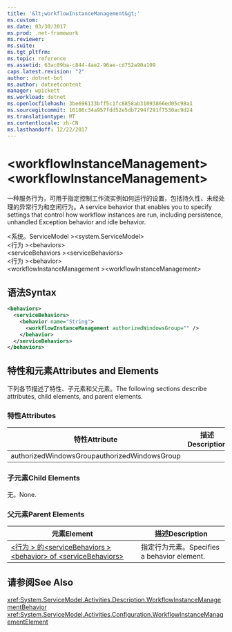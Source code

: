 ```yaml
---
title: '&lt;workflowInstanceManagement&gt;'
ms.custom: 
ms.date: 03/30/2017
ms.prod: .net-framework
ms.reviewer: 
ms.suite: 
ms.tgt_pltfrm: 
ms.topic: reference
ms.assetid: 63ac89ba-c844-4ae2-96ae-cd752a90a109
caps.latest.revision: "2"
author: dotnet-bot
ms.author: dotnetcontent
manager: wpickett
ms.workload: dotnet
ms.openlocfilehash: 3be696133bff5c1fc8858ab31093866ed05c98a1
ms.sourcegitcommit: 16186c34a957fdd52e5db7294f291f7530ac9d24
ms.translationtype: MT
ms.contentlocale: zh-CN
ms.lasthandoff: 12/22/2017
---
```

# <a name="ltworkflowinstancemanagementgt"></a><span data-ttu-id="45529-102">&lt;workflowInstanceManagement&gt;</span><span class="sxs-lookup"><span data-stu-id="45529-102">&lt;workflowInstanceManagement&gt;</span></span>
<span data-ttu-id="45529-103">一种服务行为，可用于指定控制工作流实例如何运行的设置，包括持久性、未经处理的异常行为和空闲行为。</span><span class="sxs-lookup"><span data-stu-id="45529-103">A service behavior that enables you to specify settings that control how workflow instances are run, including persistence, unhandled Exception behavior and idle behavior.</span></span>  
  
<span data-ttu-id="45529-104">\<系统。ServiceModel ></span><span class="sxs-lookup"><span data-stu-id="45529-104">\<system.ServiceModel></span></span>  
<span data-ttu-id="45529-105">\<行为 ></span><span class="sxs-lookup"><span data-stu-id="45529-105">\<behaviors></span></span>  
<span data-ttu-id="45529-106">\<serviceBehaviors ></span><span class="sxs-lookup"><span data-stu-id="45529-106">\<serviceBehaviors></span></span>  
<span data-ttu-id="45529-107">\<行为 ></span><span class="sxs-lookup"><span data-stu-id="45529-107">\<behavior></span></span>  
<span data-ttu-id="45529-108">\<workflowInstanceManagement ></span><span class="sxs-lookup"><span data-stu-id="45529-108">\<workflowInstanceManagement></span></span>  
  
## <a name="syntax"></a><span data-ttu-id="45529-109">语法</span><span class="sxs-lookup"><span data-stu-id="45529-109">Syntax</span></span>  
  
```xml  
<behaviors>
  <serviceBehaviors>
    <behavior name="String">
      <workflowInstanceManagement authorizedWindowsGroup="" />
    </behavior>
  </serviceBehaviors>
</behaviors>  
```  
  
## <a name="attributes-and-elements"></a><span data-ttu-id="45529-110">特性和元素</span><span class="sxs-lookup"><span data-stu-id="45529-110">Attributes and Elements</span></span>  
 <span data-ttu-id="45529-111">下列各节描述了特性、子元素和父元素。</span><span class="sxs-lookup"><span data-stu-id="45529-111">The following sections describe attributes, child elements, and parent elements.</span></span>  
  
### <a name="attributes"></a><span data-ttu-id="45529-112">特性</span><span class="sxs-lookup"><span data-stu-id="45529-112">Attributes</span></span>  
  
|<span data-ttu-id="45529-113">特性</span><span class="sxs-lookup"><span data-stu-id="45529-113">Attribute</span></span>|<span data-ttu-id="45529-114">描述</span><span class="sxs-lookup"><span data-stu-id="45529-114">Description</span></span>|  
|---------------|-----------------|  
|<span data-ttu-id="45529-115">authorizedWindowsGroup</span><span class="sxs-lookup"><span data-stu-id="45529-115">authorizedWindowsGroup</span></span>||  
  
### <a name="child-elements"></a><span data-ttu-id="45529-116">子元素</span><span class="sxs-lookup"><span data-stu-id="45529-116">Child Elements</span></span>  
 <span data-ttu-id="45529-117">无。</span><span class="sxs-lookup"><span data-stu-id="45529-117">None.</span></span>  
  
### <a name="parent-elements"></a><span data-ttu-id="45529-118">父元素</span><span class="sxs-lookup"><span data-stu-id="45529-118">Parent Elements</span></span>  
  
|<span data-ttu-id="45529-119">元素</span><span class="sxs-lookup"><span data-stu-id="45529-119">Element</span></span>|<span data-ttu-id="45529-120">描述</span><span class="sxs-lookup"><span data-stu-id="45529-120">Description</span></span>|  
|-------------|-----------------|  
|[<span data-ttu-id="45529-121">\<行为 > 的\<serviceBehaviors ></span><span class="sxs-lookup"><span data-stu-id="45529-121">\<behavior> of \<serviceBehaviors></span></span>](../../../../../docs/framework/configure-apps/file-schema/windows-workflow-foundation/behavior-of-servicebehaviors-of-workflow.md)|<span data-ttu-id="45529-122">指定行为元素。</span><span class="sxs-lookup"><span data-stu-id="45529-122">Specifies a behavior element.</span></span>|  
  
## <a name="see-also"></a><span data-ttu-id="45529-123">请参阅</span><span class="sxs-lookup"><span data-stu-id="45529-123">See Also</span></span>  
 <xref:System.ServiceModel.Activities.Description.WorkflowInstanceManagementBehavior>  
 <xref:System.ServiceModel.Activities.Configuration.WorkflowInstanceManagementElement>
